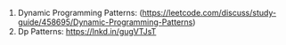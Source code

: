 1. Dynamic Programming Patterns: (https://leetcode.com/discuss/study-guide/458695/Dynamic-Programming-Patterns)
2. Dp Patterns: https://lnkd.in/gugVTJsT

